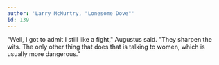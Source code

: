 ```yaml
---
author: 'Larry McMurtry, "Lonesome Dove"'
id: 139
---
```


"Well, I got to admit I still like a fight," Augustus said. "They sharpen the wits. The only other thing that does that is talking to women, which is usually more dangerous."